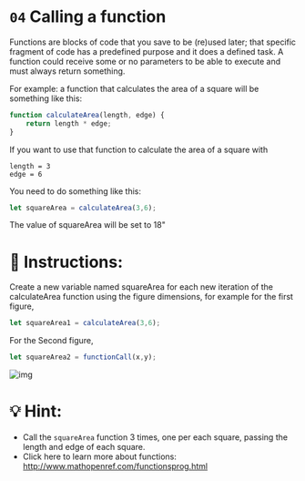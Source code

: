 # `04` Calling a function

Functions are blocks of code that you save to be (re)used later; that specific fragment of code has a predefined purpose and it does a defined task. A function could receive some or no parameters to be able to execute and must always return something.

For example: a function that calculates the area of a square will be something like this:

```js
function calculateArea(length, edge) {
    return length * edge;
}
```

If you want to use that function to calculate the area of a square with

```
length = 3
edge = 6
```

You need to do something like this:
```js
let squareArea = calculateArea(3,6);
```
The value of squareArea will be set to 18"


# 📝 Instructions:

Create a new variable named squareArea for each new iteration of the calculateArea function using the figure dimensions, for example for the first figure,

```js
let squareArea1 = calculateArea(3,6);
```

For the Second figure,

```js
let squareArea2 = functionCall(x,y);
```

![img](http://i.imgur.com/VyoJRAL.png)


# 💡 Hint:

- Call the `squareArea` function 3 times, one per each square, passing the length and edge of each square.
- Click here to learn more about functions: http://www.mathopenref.com/functionsprog.html
